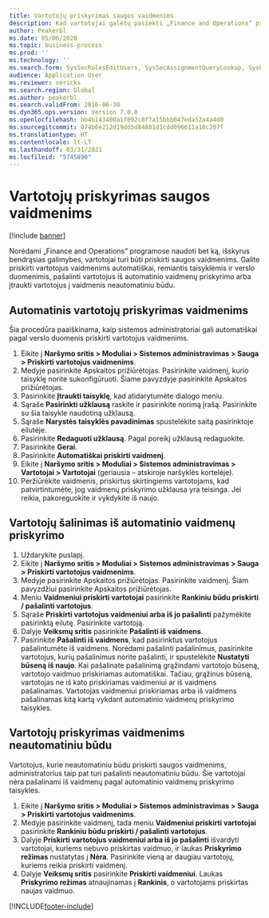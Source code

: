 ```yaml
---
title: Vartotojų priskyrimas saugos vaidmenims
description: Kad vartotojai galėtų pasiekti „Finance and Operations“ programas, jiems reikia priskirti saugos vaidmenis.
author: Peakerbl
ms.date: 05/06/2020
ms.topic: business-process
ms.prod: ''
ms.technology: ''
ms.search.form: SysSecRolesEditUsers, SysSecAssignmentQueryLookup, SysQueryForm, SysSecRoleExcludeUsers
audience: Application User
ms.reviewer: sericks
ms.search.region: Global
ms.author: peakerbl
ms.search.validFrom: 2016-06-30
ms.dyn365.ops.version: Version 7.0.0
ms.openlocfilehash: bb4b143400a1f092c8f7a15bbb047eda52a4a4d8
ms.sourcegitcommit: 074b6e212d19dd5d84881d1cdd096611a18c207f
ms.translationtype: HT
ms.contentlocale: lt-LT
ms.lasthandoff: 03/31/2021
ms.locfileid: "5745890"
---
```

# <a name="assign-users-to-security-roles"></a>Vartotojų priskyrimas saugos vaidmenims

[!include [banner](../../includes/banner.md)]

Norėdami „Finance and Operations” programose naudoti bet ką, išskyrus bendrąsias galimybes, vartotojai turi būti priskirti saugos vaidmenims. Galite priskirti vartotojus vaidmenims automatiškai, remiantis taisyklėmis ir verslo duomenimis, pašalinti vartotojus iš automatinio vaidmenų priskyrimo arba įtraukti vartotojus į vaidmenis neautomatiniu būdu.

## <a name="automatically-assign-users-to-roles"></a>Automatinis vartotojų priskyrimas vaidmenims
Šia procedūra paaiškinama, kaip sistemos administratoriai gali automatiškai pagal verslo duomenis priskirti vartotojus vaidmenims. 
1. Eikite į **Naršymo sritis > Moduliai > Sistemos administravimas > Sauga > Priskirti vartotojus vaidmenims**.
2. Medyje pasirinkite Apskaitos prižiūrėtojas. Pasirinkite vaidmenį, kurio taisyklę norite sukonfigūruoti. Šiame pavyzdyje pasirinkite Apskaitos prižiūrėtojas. 
3. Pasirinkite **Įtraukti taisyklę**, kad atidarytumėte dialogo meniu.
4. Sąraše **Pasirinkti užklausą** raskite ir pasirinkite norimą įrašą. Pasirinkite su šia taisykle naudotiną užklausą.  
5. Sąraše **Narystės taisyklės pavadinimas** spustelėkite saitą pasirinktoje eilutėje.
6. Pasirinkite **Redaguoti užklausą**. Pagal poreikį užklausą redaguokite.  
7. Pasirinkite **Gerai**.
8. Pasirinkite **Automatiškai priskirti vaidmenį**.
9. Eikite į **Naršymo sritis > Moduliai > Sistemos administravimas > Vartotojai > Vartotojai** (geriausia – atskiroje naršyklės kortelėje).
10. Peržiūrėkite vaidmenis, priskirtus skirtingiems vartotojams, kad patvirtintumėte, jog vaidmenų priskyrimo užklausa yra teisinga. Jei reikia, pakoreguokite ir vykdykite iš naujo.

## <a name="exclude-users-from-automatic-role-assignment"></a>Vartotojų šalinimas iš automatinio vaidmenų priskyrimo
1. Uždarykite puslapį.
2. Eikite į **Naršymo sritis > Moduliai > Sistemos administravimas > Sauga > Priskirti vartotojus vaidmenims**.
3. Medyje pasirinkite Apskaitos prižiūrėtojas. Pasirinkite vaidmenį. Šiam pavyzdžiui pasirinkite Apskaitos prižiūrėtojas.  
4. Meniu **Vaidmeniui priskirti vartotojai** pasirinkite **Rankiniu būdu priskirti / pašalinti vartotojus**.
5. Sąraše **Priskirti vartotojus vaidmeniui arba iš jo pašalinti** pažymėkite pasirinktą eilutę. Pasirinkite vartotoją.  
6. Dalyje **Veiksmų sritis** pasirinkite **Pašalinti iš vaidmens**.
7. Pasirinkite **Pašalinti iš vaidmens**, kad pasirinktus vartotojus pašalintumėte iš vaidmens. Norėdami pašalinti pašalinimus, pasirinkite vartotojus, kurių pašalinimus norite pašalinti, ir spustelėkite **Nustatyti būseną iš naujo**. Kai pašalinate pašalinimą grąžindami vartotojo būseną, vartotojo vaidmuo priskiriamas automatiškai. Tačiau, grąžinus būseną, vartotojas ne iš kato priskiriamas vaidmeniui ar iš vaidmens pašalinamas. Vartotojas vaidmeniui priskiriamas arba iš vaidmens pašalinamas kitą kartą vykdant automatinio vaidmenų priskyrimo taisykles.  

## <a name="manually-assign-users-to-roles"></a>Vartotojų priskyrimas vaidmenims neautomatiniu būdu
Vartotojus, kurie neautomatiniu būdu priskirti saugos vaidmenims, administratorius taip pat turi pašalinti neautomatiniu būdu. Šie vartotojai nėra pašalinami iš vaidmenų pagal automatinio vaidmenų priskyrimo taisykles.

1. Eikite į **Naršymo sritis > Moduliai > Sistemos administravimas > Sauga > Priskirti vartotojus vaidmenims**.
2. Medyje pasirinkite vaidmenį, tada meniu **Vaidmeniui priskirti vartotojai** pasirinkite **Rankiniu būdu priskirti / pašalinti vartotojus**.
4. Dalyje **Priskirti vartotojus vaidmeniui arba iš jo pašalinti** išvardyti vartotojai, kuriems nebuvo priskirtas vaidmuo, ir laukas **Priskyrimo režimas** nustatytas į **Nėra**. Pasirinkite vieną ar daugiau vartotojų, kuriems reikia priskirti vaidmenį.
5. Dalyje **Veiksmų sritis** pasirinkite **Priskirti vaidmeniui**. Laukas **Priskyrimo režimas** atnaujinamas į **Rankinis**, o vartotojams priskirtas naujas vaidmuo.


[!INCLUDE[footer-include](../../../../includes/footer-banner.md)]